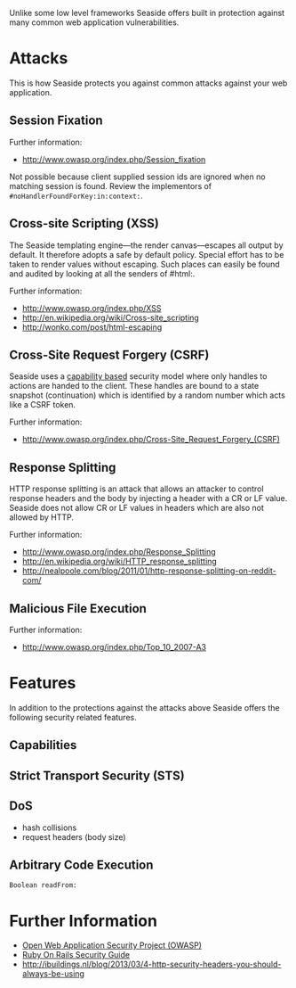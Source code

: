 Unlike some low level frameworks Seaside offers built in protection against many common web application vulnerabilities.

# Attacks #

This is how Seaside protects you against common attacks against your web application.

## Session Fixation ##
Further information:
  * http://www.owasp.org/index.php/Session_fixation

Not possible because client supplied session ids are ignored when no matching session is found. Review the implementors of `#noHandlerFoundForKey:in:context:`.

## Cross-site Scripting (XSS) ##
The Seaside templating engine—the render canvas—escapes all output by default. It therefore adopts a safe by default policy. Special effort has to be taken to render values without escaping. Such places can easily be found and audited by looking at all the senders of #html:.

Further information:
  * http://www.owasp.org/index.php/XSS
  * http://en.wikipedia.org/wiki/Cross-site_scripting
  * http://wonko.com/post/html-escaping

## Cross-Site Request Forgery (CSRF) ##

Seaside uses a [capability based](https://en.wikipedia.org/wiki/Capability-based_security) security model where only handles to actions are handed to the client. These handles are bound to a state snapshot (continuation) which is identified by a random number which acts like a CSRF token.

Further information:
  * http://www.owasp.org/index.php/Cross-Site_Request_Forgery_(CSRF)

## Response Splitting ##
HTTP response splitting is an attack that allows an attacker to control response headers and the body by injecting a header with a CR or LF value. Seaside does not allow CR or LF values in headers which are also not allowed by HTTP.

Further information:
  * http://www.owasp.org/index.php/Response_Splitting
  * http://en.wikipedia.org/wiki/HTTP_response_splitting
  * http://nealpoole.com/blog/2011/01/http-response-splitting-on-reddit-com/

## Malicious File Execution ##
Further information:
  * http://www.owasp.org/index.php/Top_10_2007-A3

# Features #
In addition to the protections against the attacks above Seaside offers the following security related features.

## Capabilities ##

## Strict Transport Security (STS) ##

## DoS ##
  * hash collisions
  * request headers (body size)

## Arbitrary Code Execution ##
`Boolean readFrom:`

# Further Information #
  * [Open Web Application Security Project (OWASP)](http://www.owasp.org/)
  * [Ruby On Rails Security Guide](http://guides.rubyonrails.org/security.html)
  * http://ibuildings.nl/blog/2013/03/4-http-security-headers-you-should-always-be-using